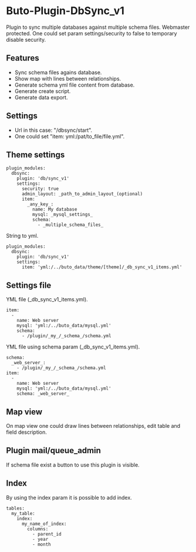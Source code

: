 # Buto-Plugin-DbSync_v1
Plugin to sync multiple databases against multiple schema files. Webmaster protected. 
One could set param settings/security to false to temporary disable security.

## Features

- Sync schema files agains database.
- Show map with lines between relationships.
- Generate schema yml file content from database.
- Generate create script.
- Generate data export.

## Settings

- Url in this case: "/dbsync/start". 
- One could set "item: yml:/pat/to_file/file.yml".

## Theme settings
```
plugin_modules:
  dbsync:
    plugin: 'db/sync_v1'
    settings:
      security: true
      admin_layout: _path_to_admin_layout_(optional)
      item:
        _any_key_:
          name: My database
          mysql: _mysql_settings_
          schema:
            - _multiple_schema_files_
```

String to yml.
```
plugin_modules:
  dbsync:
    plugin: 'db/sync_v1'
    settings:
      item: 'yml:/../buto_data/theme/[theme]/_db_sync_v1_items.yml'
```

## Settings file
YML file (_db_sync_v1_items.yml).
```
item:
  -
    name: Web server
    mysql: 'yml:/../buto_data/mysql.yml'
    schema:
      - /plugin/_my_/_schema_/schema.yml
```

YML file using schema param (_db_sync_v1_items.yml).
```
schema:
  _web_server_:
    - /plugin/_my_/_schema_/schema.yml
item:
  -
    name: Web server
    mysql: 'yml:/../buto_data/mysql.yml'
    schema: _web_server_
```


## Map view

On map view one could draw lines between relationships, edit table and field description.

## Plugin mail/queue_admin

If schema file exist a button to use this plugin is visible.

## Index
By using the index param it is possible to add index.
```
tables:
  my_table:
    index:
      my_name_of_index:
        columns:
          - parent_id
          - year
          - month
```
